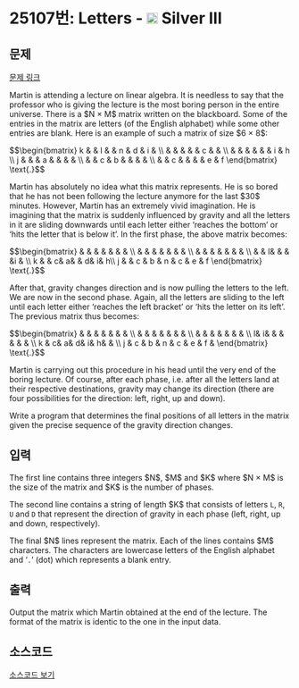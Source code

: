 # 25107번: Letters - <img src="https://static.solved.ac/tier_small/8.svg" style="height:20px" /> Silver III

<!-- performance -->

<!-- 문제 제출 후 깃허브에 푸시를 했을 때 제출한 코드의 성능이 입력될 공간입니다.-->

<!-- end -->

## 문제

[문제 링크](https://boj.kr/25107)


<p>Martin is attending a lecture on linear algebra. It is needless to say that the professor who is giving the lecture is the most boring person in the entire universe. There is a $N × M$ matrix written on the blackboard. Some of the entries in the matrix are letters (of the English alphabet) while some other entries are blank. Here is an example of such a matrix of size $6 × 8$:</p>

<p>$$\begin{bmatrix} k &amp; &amp; l &amp; &amp; n &amp; d &amp; i &amp; \\ &amp; &amp; &amp; &amp; &amp; c &amp; &amp; \\ &amp; &amp; &amp; &amp; &amp; &amp; i &amp; h \\ j &amp; &amp; &amp; a &amp; &amp; &amp; &amp; \\ &amp; &amp; c &amp; b &amp; &amp; &amp; &amp; \\ &amp; &amp; c &amp; &amp; &amp; &amp; e &amp; f \end{bmatrix} \text{.}$$</p>

<p>Martin has absolutely no idea what this matrix represents. He is so bored that he has not been following the lecture anymore for the last $30$ minutes. However, Martin has an extremely vivid imagination. He is imagining that the matrix is suddenly influenced by gravity and all the letters in it are sliding downwards until each letter either ‘reaches the bottom’ or ‘hits the letter that is below it’. In the first phase, the above matrix becomes:</p>

<p>$$\begin{bmatrix} &amp; &amp; &amp; &amp; &amp; &amp; &amp; \\ &amp; &amp; &amp; &amp; &amp; &amp; &amp; \\ &amp; &amp; &amp; &amp; &amp; &amp; &amp; \\ &amp; &amp; l&amp; &amp; &amp; &amp;i &amp; \\ k &amp; &amp; c&amp; a&amp; &amp; d&amp; i&amp; h\\ j &amp; &amp; c &amp; b &amp; n &amp; c &amp; e &amp; f \end{bmatrix} \text{.}$$</p>

<p>After that, gravity changes direction and is now pulling the letters to the left. We are now in the second phase. Again, all the letters are sliding to the left until each letter either ‘reaches the left bracket’ or ‘hits the letter on its left’. The previous matrix thus becomes:</p>

<p>$$\begin{bmatrix} &amp; &amp; &amp; &amp; &amp; &amp; &amp; \\ &amp; &amp; &amp; &amp; &amp; &amp; &amp; \\ &amp; &amp; &amp; &amp; &amp; &amp; &amp; \\ l&amp; i&amp; &amp; &amp; &amp; &amp; &amp; \\ k &amp; c&amp; a&amp; d&amp; i&amp; h&amp; &amp; \\ j &amp; c &amp; b &amp; n &amp; c &amp; e &amp; f &amp; \end{bmatrix} \text{.}$$</p>

<p>Martin is carrying out this procedure in his head until the very end of the boring lecture. Of course, after each phase, i.e. after all the letters land at their respective destinations, gravity may change its direction (there are four possibilities for the direction: left, right, up and down).</p>

<p>Write a program that determines the final positions of all letters in the matrix given the precise sequence of the gravity direction changes.</p>



## 입력


<p>The first line contains three integers $N$, $M$ and $K$ where $N × M$ is the size of the matrix and $K$ is the number of phases.</p>

<p>The second line contains a string of length $K$ that consists of letters <code>L</code>, <code>R</code>, <code>U</code> and <code>D</code> that represent the direction of gravity in each phase (left, right, up and down, respectively).</p>

<p>The final $N$ lines represent the matrix. Each of the lines contains $M$ characters. The characters are lowercase letters of the English alphabet and ‘<code>.</code>’ (dot) which represents a blank entry.</p>



## 출력


<p>Output the matrix which Martin obtained at the end of the lecture. The format of the matrix is identic to the one in the input data.</p>



## 소스코드

[소스코드 보기](Letters.py)